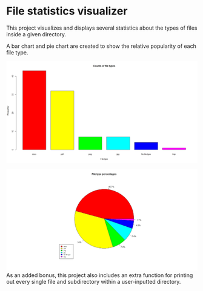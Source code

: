 # File statistics visualizer
This project visualizes and displays several statistics about the types of files inside a given directory.

A bar chart and pie chart are created to show the relative popularity of each file type.

![Bar chart](Images/Bar_chart.jpeg)

![Pie chart](Images/Pie_chart.jpeg)
As an added bonus, this project also includes an extra function for printing out every single file and subdirectory within a user-inputted directory.
